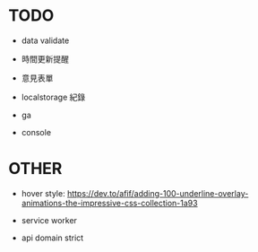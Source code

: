 # TODO

- data validate

- 時間更新提醒

- 意見表單

- localstorage 紀錄

- ga

- console

# OTHER

- hover style: https://dev.to/afif/adding-100-underline-overlay-animations-the-impressive-css-collection-1a93

- service worker

- api domain strict
